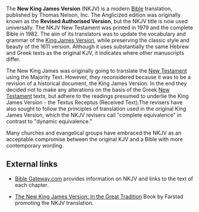 The **New King James Version** (NKJV) is a modern
[Bible](Bible "Bible") translation, published by Thomas Nelson,
Inc. The Anglicized edition was originally known as the
**Revised Authorised Version**, but the NKJV title is now used
universally. The NKJV New Testament was printed in 1979 and the
complete Bible in 1982. The aim of its translators was to update
the vocabulary and grammar of the
[King James Version](King_James_Version "King James Version"),
while preserving the classic style and beauty of the 1611 version.
Although it uses substantially the same Hebrew and Greek texts as
the original KJV, it indicates where other manuscripts differ.

The New King James was originally going to translate the
[New Testament](New_Testament "New Testament") using the Majority
Text. However, they reconsidered because it was to be a revision of
a historical document, the King James Version. In the end they
decided not to make any alterations on the basis of the Greek
[New Testament](New_Testament "New Testament") texts, but adhere to
the readings presumed to underlie the King James Version - the
Textus Receptus (Received Text).The revisers have also sought to
follow the principles of translation used in the original King
James Version, which the NKJV revisers call "complete equivalence"
in contrast to "dynamic equivalence."

Many churches and evangelical groups have embraced the NKJV as an
acceptable compromise between the original KJV and a Bible with
more contemporary wording.

## External links

-   [Bible Gateway.com](http://www.biblegateway.com/versions/index.php?action=getVersionInfo&vid=50&lang=2)
    provides information on NKJV and links to the text of each
    chapter.

-   [The New King James Version: In the Great Tradition](http://www.amazon.com/exec/obidos/tg/detail/-/0785251758/qid=1130882204/sr=1-3/ref=sr_1_3/102-7996770-1576119?v=glance&s=books)
    Book by Farstad promoting the NKJV translation.



